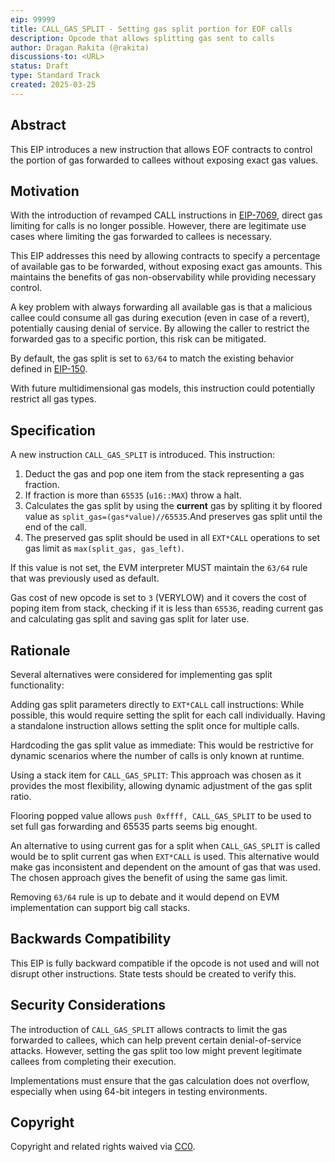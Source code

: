 ```yaml
---
eip: 99999
title: CALL_GAS_SPLIT - Setting gas split portion for EOF calls
description: Opcode that allows splitting gas sent to calls
author: Dragan Rakita (@rakita)
discussions-to: <URL>
status: Draft
type: Standard Track 
created: 2025-03-25
---
```


## Abstract

This EIP introduces a new instruction that allows EOF contracts to control the portion of gas forwarded to callees without exposing exact gas values.

## Motivation

With the introduction of revamped CALL instructions in [EIP-7069](./eip-7069.md), direct gas limiting for calls is no longer possible. However, there are legitimate use cases where limiting the gas forwarded to callees is necessary.

This EIP addresses this need by allowing contracts to specify a percentage of available gas to be forwarded, without exposing exact gas amounts. This maintains the benefits of gas non-observability while providing necessary control.

A key problem with always forwarding all available gas is that a malicious callee could consume all gas during execution (even in case of a revert), potentially causing denial of service. By allowing the caller to restrict the forwarded gas to a specific portion, this risk can be mitigated.

By default, the gas split is set to `63/64` to match the existing behavior defined in [EIP-150](./eip-150.md).

With future multidimensional gas models, this instruction could potentially restrict all gas types.

## Specification

A new instruction `CALL_GAS_SPLIT` is introduced. This instruction:

1. Deduct the gas and pop one item from the stack representing a gas fraction.
3. If fraction is more than `65535` (`u16::MAX`) throw a halt.
4. Calculates the gas split by using the **current** gas by spliting it by floored value as `split_gas=(gas*value)//65535`.And preserves gas split until the end of the call. 
5. The preserved gas split should be used in all `EXT*CALL` operations to set gas limit as `max(split_gas, gas_left)`.

If this value is not set, the EVM interpreter MUST maintain the `63/64` rule that was previously used as default.

Gas cost of new opcode is set to `3` (VERYLOW) and it covers the cost of poping item from stack, checking if it is less than `65536`, reading current gas and calculating gas split and saving gas split for later use.

## Rationale

Several alternatives were considered for implementing gas split functionality:

Adding gas split parameters directly to `EXT*CALL` call instructions: While possible, this would require setting the split for each call individually. Having a standalone instruction allows setting the split once for multiple calls.

Hardcoding the gas split value as immediate: This would be restrictive for dynamic scenarios where the number of calls is only known at runtime.

Using a stack item for `CALL_GAS_SPLIT`: This approach was chosen as it provides the most flexibility, allowing dynamic adjustment of the gas split ratio.

Flooring popped value allows `push 0xffff, CALL_GAS_SPLIT` to be used to set full gas forwarding and 65535 parts seems big enought.

An alternative to using current gas for a split when `CALL_GAS_SPLIT` is called would be to split current gas when `EXT*CALL` is used. This alternative would make gas inconsistent and dependent on the amount of gas that was used. The chosen approach gives the benefit of using the same gas limit.

Removing `63/64` rule is up to debate and it would depend on EVM implementation can support big call stacks.

## Backwards Compatibility

This EIP is fully backward compatible if the opcode is not used and will not disrupt other instructions. State tests should be created to verify this.

## Security Considerations

The introduction of `CALL_GAS_SPLIT` allows contracts to limit the gas forwarded to callees, which can help prevent certain denial-of-service attacks. However, setting the gas split too low might prevent legitimate callees from completing their execution.

Implementations must ensure that the gas calculation does not overflow, especially when using 64-bit integers in testing environments.

## Copyright

Copyright and related rights waived via [CC0](../LICENSE.md).